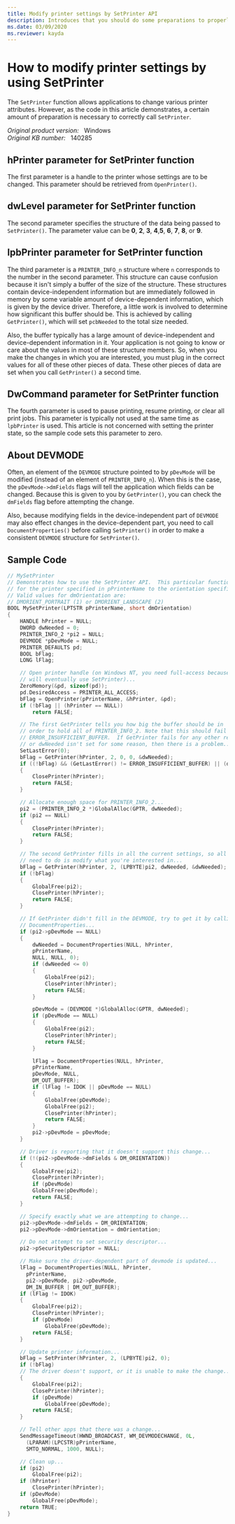 ```yaml
---
title: Modify printer settings by SetPrinter API
description: Introduces that you should do some preparations to properly call SetPrinter API.
ms.date: 03/09/2020
ms.reviewer: kayda 
---
```

# How to modify printer settings by using SetPrinter

The `SetPrinter` function allows applications to change various printer attributes. However, as the code in this article demonstrates, a certain amount of preparation is necessary to correctly call `SetPrinter`.

_Original product version:_ &nbsp; Windows  
_Original KB number:_ &nbsp; 140285

## hPrinter parameter for SetPrinter function

The first parameter is a handle to the printer whose settings are to be changed. This parameter should be retrieved from `OpenPrinter()`.

## dwLevel parameter for SetPrinter function

The second parameter specifies the structure of the data being passed to `SetPrinter()`. The parameter value can be **0**, **2**, **3**, **4**,**5**, **6**, **7**, **8**, or **9**.

## lpbPrinter parameter for SetPrinter function

The third parameter is a `PRINTER_INFO_n` structure where `n` corresponds to the number in the second parameter. This structure can cause confusion because it isn't simply a buffer of the size of the structure. These structures contain device-independent information but are immediately followed in memory by some variable amount of device-dependent information, which is given by the device driver. Therefore, a little work is involved to determine how significant this buffer should be. This is achieved by calling `GetPrinter()`, which will set `pcbNeeded` to the total size needed.

Also, the buffer typically has a large amount of device-independent and device-dependent information in it. Your application is not going to know or care about the values in most of these structure members. So, when you make the changes in which you are interested, you must plug in the correct values for all of these other pieces of data. These other pieces of data are set when you call `GetPrinter()` a second time.

## DwCommand parameter for SetPrinter function

The fourth parameter is used to pause printing, resume printing, or clear all print jobs. This parameter is typically not used at the same time as `lpbPrinter` is used. This article is not concerned with setting the printer state, so the sample code sets this parameter to zero.

## About DEVMODE

Often, an element of the `DEVMODE` structure pointed to by `pDevMode` will be modified (instead of an element of `PRINTER_INFO_n`). When this is the case, the `pDevMode->dmFields` flags will tell the application which fields can be changed. Because this is given to you by `GetPrinter()`, you can check the `dmFields` flag before attempting the change.

Also, because modifying fields in the device-independent part of `DEVMODE` may also effect changes in the device-dependent part, you need to call `DocumentProperties()` before calling `SetPrinter()` in order to make a consistent `DEVMODE` structure for `SetPrinter()`.

## Sample Code

```cpp
// MySetPrinter
// Demonstrates how to use the SetPrinter API.  This particular function changes the orientation
// for the printer specified in pPrinterName to the orientation specified in dmOrientation.
// Valid values for dmOrientation are:
// DMORIENT_PORTRAIT (1) or DMORIENT_LANDSCAPE (2)
BOOL MySetPrinter(LPTSTR pPrinterName, short dmOrientation)
{
    HANDLE hPrinter = NULL;
    DWORD dwNeeded = 0;
    PRINTER_INFO_2 *pi2 = NULL;
    DEVMODE *pDevMode = NULL;
    PRINTER_DEFAULTS pd;
    BOOL bFlag;
    LONG lFlag;

    // Open printer handle (on Windows NT, you need full-access because you
    // will eventually use SetPrinter)...
    ZeroMemory(&pd, sizeof(pd));
    pd.DesiredAccess = PRINTER_ALL_ACCESS;
    bFlag = OpenPrinter(pPrinterName, &hPrinter, &pd);
    if (!bFlag || (hPrinter == NULL))
        return FALSE;

    // The first GetPrinter tells you how big the buffer should be in
    // order to hold all of PRINTER_INFO_2. Note that this should fail with
    // ERROR_INSUFFICIENT_BUFFER.  If GetPrinter fails for any other reason
    // or dwNeeded isn't set for some reason, then there is a problem...
    SetLastError(0);
    bFlag = GetPrinter(hPrinter, 2, 0, 0, &dwNeeded);
    if ((!bFlag) && (GetLastError() != ERROR_INSUFFICIENT_BUFFER) || (dwNeeded == 0))
    {
        ClosePrinter(hPrinter);
        return FALSE;
    }

    // Allocate enough space for PRINTER_INFO_2...
    pi2 = (PRINTER_INFO_2 *)GlobalAlloc(GPTR, dwNeeded);
    if (pi2 == NULL)
    {
        ClosePrinter(hPrinter);
        return FALSE;
    }

    // The second GetPrinter fills in all the current settings, so all you
    // need to do is modify what you're interested in...
    bFlag = GetPrinter(hPrinter, 2, (LPBYTE)pi2, dwNeeded, &dwNeeded);
    if (!bFlag)
    {
        GlobalFree(pi2);
        ClosePrinter(hPrinter);
        return FALSE;
    }

    // If GetPrinter didn't fill in the DEVMODE, try to get it by calling
    // DocumentProperties...
    if (pi2->pDevMode == NULL)
    {
        dwNeeded = DocumentProperties(NULL, hPrinter,
        pPrinterName,
        NULL, NULL, 0);
        if (dwNeeded <= 0)
        {
            GlobalFree(pi2);
            ClosePrinter(hPrinter);
            return FALSE;
        }

        pDevMode = (DEVMODE *)GlobalAlloc(GPTR, dwNeeded);
        if (pDevMode == NULL)
        {
            GlobalFree(pi2);
            ClosePrinter(hPrinter);
            return FALSE;
        }

        lFlag = DocumentProperties(NULL, hPrinter,
        pPrinterName,
        pDevMode, NULL,
        DM_OUT_BUFFER);
        if (lFlag != IDOK || pDevMode == NULL)
        {
            GlobalFree(pDevMode);
            GlobalFree(pi2);
            ClosePrinter(hPrinter);
            return FALSE;
        }
        pi2->pDevMode = pDevMode;
    }

    // Driver is reporting that it doesn't support this change...
    if (!(pi2->pDevMode->dmFields & DM_ORIENTATION))
    {
        GlobalFree(pi2);
        ClosePrinter(hPrinter);
        if (pDevMode)
        GlobalFree(pDevMode);
        return FALSE;
    }

    // Specify exactly what we are attempting to change...
    pi2->pDevMode->dmFields = DM_ORIENTATION;
    pi2->pDevMode->dmOrientation = dmOrientation;

    // Do not attempt to set security descriptor...
    pi2->pSecurityDescriptor = NULL;

    // Make sure the driver-dependent part of devmode is updated...
    lFlag = DocumentProperties(NULL, hPrinter,
      pPrinterName,
      pi2->pDevMode, pi2->pDevMode,
      DM_IN_BUFFER | DM_OUT_BUFFER);
    if (lFlag != IDOK)
    {
        GlobalFree(pi2);
        ClosePrinter(hPrinter);
        if (pDevMode)
            GlobalFree(pDevMode);
        return FALSE;
    }

    // Update printer information...
    bFlag = SetPrinter(hPrinter, 2, (LPBYTE)pi2, 0);
    if (!bFlag)
    // The driver doesn't support, or it is unable to make the change...
    {
        GlobalFree(pi2);
        ClosePrinter(hPrinter);
        if (pDevMode)
            GlobalFree(pDevMode);
        return FALSE;
    }

    // Tell other apps that there was a change...
    SendMessageTimeout(HWND_BROADCAST, WM_DEVMODECHANGE, 0L,
      (LPARAM)(LPCSTR)pPrinterName,
      SMTO_NORMAL, 1000, NULL);

    // Clean up...
    if (pi2)
        GlobalFree(pi2);
    if (hPrinter)
        ClosePrinter(hPrinter);
    if (pDevMode)
        GlobalFree(pDevMode);
    return TRUE;
}
```
